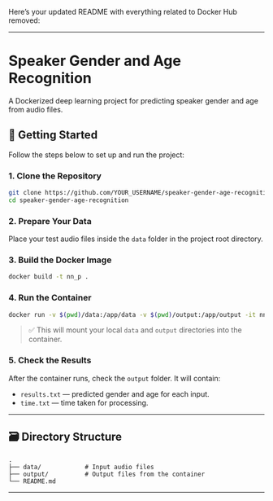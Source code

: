 Here’s your updated README with everything related to Docker Hub removed:

---

# Speaker Gender and Age Recognition

A Dockerized deep learning project for predicting speaker gender and age from audio files.

## 🚀 Getting Started

Follow the steps below to set up and run the project:

### 1. Clone the Repository

```bash
git clone https://github.com/YOUR_USERNAME/speaker-gender-age-recognition.git
cd speaker-gender-age-recognition
```

### 2. Prepare Your Data

Place your test audio files inside the `data` folder in the project root directory.

### 3. Build the Docker Image

```bash
docker build -t nn_p .
```

### 4. Run the Container

```bash
docker run -v $(pwd)/data:/app/data -v $(pwd)/output:/app/output -it nn_p 
```

> ✅ This will mount your local `data` and `output` directories into the container.

### 5. Check the Results

After the container runs, check the `output` folder. It will contain:

* `results.txt` — predicted gender and age for each input.
* `time.txt` — time taken for processing.

---

## 🗃 Directory Structure

```
.
├── data/            # Input audio files
├── output/          # Output files from the container
└── README.md
```

---